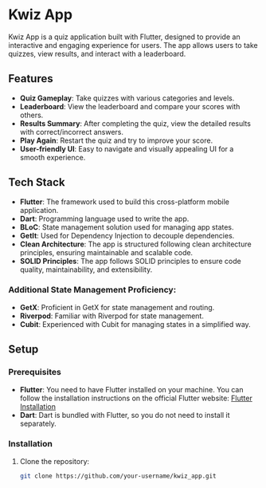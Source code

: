 # Kwiz App

Kwiz App is a quiz application built with Flutter, designed to provide an interactive and engaging experience for users. The app allows users to take quizzes, view results, and interact with a leaderboard.

## Features

- **Quiz Gameplay**: Take quizzes with various categories and levels.
- **Leaderboard**: View the leaderboard and compare your scores with others.
- **Results Summary**: After completing the quiz, view the detailed results with correct/incorrect answers.
- **Play Again**: Restart the quiz and try to improve your score.
- **User-friendly UI**: Easy to navigate and visually appealing UI for a smooth experience.

## Tech Stack

- **Flutter**: The framework used to build this cross-platform mobile application.
- **Dart**: Programming language used to write the app.
- **BLoC**: State management solution used for managing app states.
- **GetIt**: Used for Dependency Injection to decouple dependencies.
- **Clean Architecture**: The app is structured following clean architecture principles, ensuring maintainable and scalable code.
- **SOLID Principles**: The app follows SOLID principles to ensure code quality, maintainability, and extensibility.

### Additional State Management Proficiency:
- **GetX**: Proficient in GetX for state management and routing.
- **Riverpod**: Familiar with Riverpod for state management.
- **Cubit**: Experienced with Cubit for managing states in a simplified way.

## Setup

### Prerequisites

- **Flutter**: You need to have Flutter installed on your machine. You can follow the installation instructions on the official Flutter website: [Flutter Installation](https://flutter.dev/docs/get-started/install)
- **Dart**: Dart is bundled with Flutter, so you do not need to install it separately.

### Installation

1. Clone the repository:
   ```bash
   git clone https://github.com/your-username/kwiz_app.git
